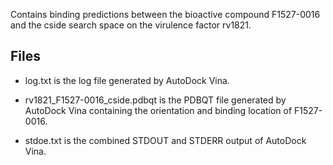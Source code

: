 Contains binding predictions between the bioactive compound F1527-0016 and the cside search space on the virulence factor rv1821.

## Files

- log.txt is the log file generated by AutoDock Vina.

- rv1821_F1527-0016_cside.pdbqt is the PDBQT file generated by AutoDock Vina containing the orientation and binding location of F1527-0016.

- stdoe.txt is the combined STDOUT and STDERR output of AutoDock Vina.

